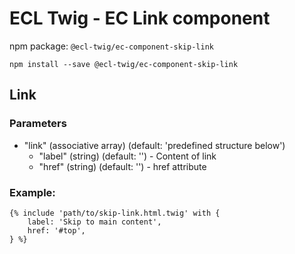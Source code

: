 # ECL Twig - EC Link component

npm package: `@ecl-twig/ec-component-skip-link`

```shell
npm install --save @ecl-twig/ec-component-skip-link
```

## Link

### Parameters

- "link" (associative array) (default: 'predefined structure below')
  - "label" (string) (default: '') - Content of link
  - "href" (string) (default: '') - href attribute

### Example:

<!-- prettier-ignore -->
```twig
{% include 'path/to/skip-link.html.twig' with { 
    label: 'Skip to main content',
    href: '#top',
} %}
```

